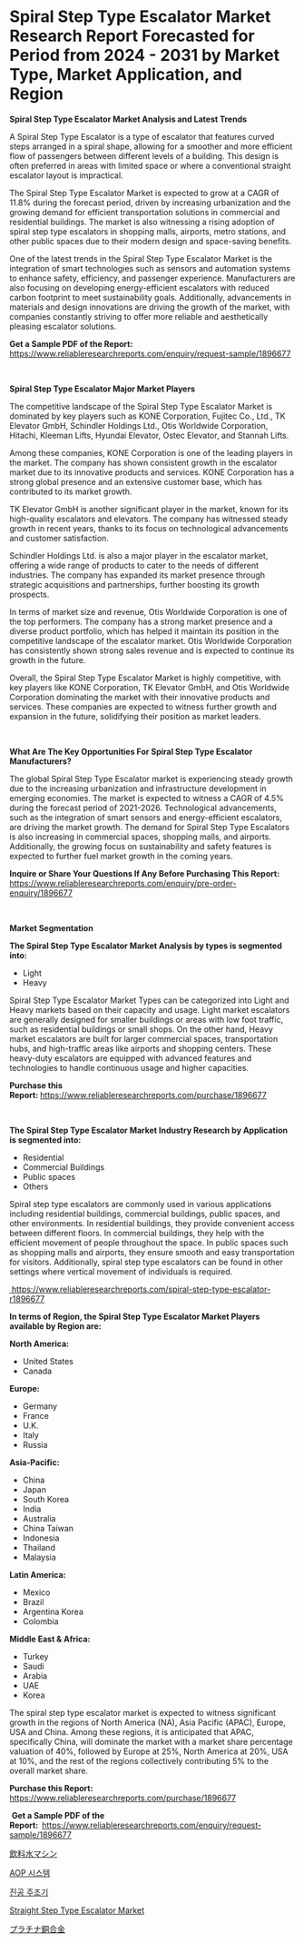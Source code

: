 <p><h1>Spiral Step Type Escalator Market Research Report Forecasted for Period from 2024 -  2031 by Market Type, Market Application, and Region</h1></p><p><strong>Spiral Step Type Escalator Market Analysis and Latest Trends</strong></p>
<p><p>A Spiral Step Type Escalator is a type of escalator that features curved steps arranged in a spiral shape, allowing for a smoother and more efficient flow of passengers between different levels of a building. This design is often preferred in areas with limited space or where a conventional straight escalator layout is impractical.</p><p>The Spiral Step Type Escalator Market is expected to grow at a CAGR of 11.8% during the forecast period, driven by increasing urbanization and the growing demand for efficient transportation solutions in commercial and residential buildings. The market is also witnessing a rising adoption of spiral step type escalators in shopping malls, airports, metro stations, and other public spaces due to their modern design and space-saving benefits.</p><p>One of the latest trends in the Spiral Step Type Escalator Market is the integration of smart technologies such as sensors and automation systems to enhance safety, efficiency, and passenger experience. Manufacturers are also focusing on developing energy-efficient escalators with reduced carbon footprint to meet sustainability goals. Additionally, advancements in materials and design innovations are driving the growth of the market, with companies constantly striving to offer more reliable and aesthetically pleasing escalator solutions.</p></p>
<p><strong>Get a Sample PDF of the Report:&nbsp;</strong> <a href="https://www.reliableresearchreports.com/enquiry/request-sample/1896677">https://www.reliableresearchreports.com/enquiry/request-sample/1896677</a></p>
<p>&nbsp;</p>
<p><strong>Spiral Step Type Escalator Major Market Players</strong></p>
<p><p>The competitive landscape of the Spiral Step Type Escalator Market is dominated by key players such as KONE Corporation, Fujitec Co., Ltd., TK Elevator GmbH, Schindler Holdings Ltd., Otis Worldwide Corporation, Hitachi, Kleeman Lifts, Hyundai Elevator, Ostec Elevator, and Stannah Lifts. </p><p>Among these companies, KONE Corporation is one of the leading players in the market. The company has shown consistent growth in the escalator market due to its innovative products and services. KONE Corporation has a strong global presence and an extensive customer base, which has contributed to its market growth. </p><p>TK Elevator GmbH is another significant player in the market, known for its high-quality escalators and elevators. The company has witnessed steady growth in recent years, thanks to its focus on technological advancements and customer satisfaction. </p><p>Schindler Holdings Ltd. is also a major player in the escalator market, offering a wide range of products to cater to the needs of different industries. The company has expanded its market presence through strategic acquisitions and partnerships, further boosting its growth prospects.</p><p>In terms of market size and revenue, Otis Worldwide Corporation is one of the top performers. The company has a strong market presence and a diverse product portfolio, which has helped it maintain its position in the competitive landscape of the escalator market. Otis Worldwide Corporation has consistently shown strong sales revenue and is expected to continue its growth in the future. </p><p>Overall, the Spiral Step Type Escalator Market is highly competitive, with key players like KONE Corporation, TK Elevator GmbH, and Otis Worldwide Corporation dominating the market with their innovative products and services. These companies are expected to witness further growth and expansion in the future, solidifying their position as market leaders.</p></p>
<p>&nbsp;</p>
<p><strong>What Are The Key Opportunities For Spiral Step Type Escalator Manufacturers?</strong></p>
<p><p>The global Spiral Step Type Escalator market is experiencing steady growth due to the increasing urbanization and infrastructure development in emerging economies. The market is expected to witness a CAGR of 4.5% during the forecast period of 2021-2026. Technological advancements, such as the integration of smart sensors and energy-efficient escalators, are driving the market growth. The demand for Spiral Step Type Escalators is also increasing in commercial spaces, shopping malls, and airports. Additionally, the growing focus on sustainability and safety features is expected to further fuel market growth in the coming years.</p></p>
<p><strong>Inquire or Share Your Questions If Any Before Purchasing This Report:</strong> <a href="https://www.reliableresearchreports.com/enquiry/pre-order-enquiry/1896677">https://www.reliableresearchreports.com/enquiry/pre-order-enquiry/1896677</a></p>
<p>&nbsp;</p>
<p><strong>Market Segmentation</strong></p>
<p><strong>The Spiral Step Type Escalator Market Analysis by types is segmented into:</strong></p>
<p><ul><li>Light</li><li>Heavy</li></ul></p>
<p><p>Spiral Step Type Escalator Market Types can be categorized into Light and Heavy markets based on their capacity and usage. Light market escalators are generally designed for smaller buildings or areas with low foot traffic, such as residential buildings or small shops. On the other hand, Heavy market escalators are built for larger commercial spaces, transportation hubs, and high-traffic areas like airports and shopping centers. These heavy-duty escalators are equipped with advanced features and technologies to handle continuous usage and higher capacities.</p></p>
<p><strong>Purchase this Report:&nbsp;</strong><a href="https://www.reliableresearchreports.com/purchase/1896677">https://www.reliableresearchreports.com/purchase/1896677</a></p>
<p>&nbsp;</p>
<p><strong>The Spiral Step Type Escalator Market Industry Research by Application is segmented into:</strong></p>
<p><ul><li>Residential</li><li>Commercial Buildings</li><li>Public spaces</li><li>Others</li></ul></p>
<p><p>Spiral step type escalators are commonly used in various applications including residential buildings, commercial buildings, public spaces, and other environments. In residential buildings, they provide convenient access between different floors. In commercial buildings, they help with the efficient movement of people throughout the space. In public spaces such as shopping malls and airports, they ensure smooth and easy transportation for visitors. Additionally, spiral step type escalators can be found in other settings where vertical movement of individuals is required.</p></p>
<p><a href="https://www.reliableresearchreports.com/spiral-step-type-escalator-r1896677">&nbsp;https://www.reliableresearchreports.com/spiral-step-type-escalator-r1896677</a></p>
<p><strong>In terms of Region, the Spiral Step Type Escalator Market Players available by Region are:</strong></p>
<p>
    <p> <strong> North America: </strong>
        <ul>
            <li>United States</li>
            <li>Canada</li>
        </ul>
        </p> 
    <p> <strong> Europe: </strong>
        <ul>
            <li>Germany</li>
            <li>France</li>
            <li>U.K.</li>
            <li>Italy</li>
            <li>Russia</li>
        </ul>
        </p> 
    <p> <strong> Asia-Pacific: </strong>
        <ul>
            <li>China</li>
            <li>Japan</li>
            <li>South Korea</li>
            <li>India</li>
            <li>Australia</li>
            <li>China Taiwan</li>
            <li>Indonesia</li>
            <li>Thailand</li>
            <li>Malaysia</li>
        </ul>
        </p> 
    <p> <strong> Latin America: </strong>
        <ul>
            <li>Mexico</li>
            <li>Brazil</li>
            <li>Argentina Korea</li>
            <li>Colombia</li>
        </ul>
        </p> 
    <p> <strong> Middle East & Africa: </strong>
        <ul>
            <li>Turkey</li>
            <li>Saudi</li>
            <li>Arabia</li>
            <li>UAE</li>
            <li>Korea</li>
        </ul>
    </p>
    </p>
<p><p>The spiral step type escalator market is expected to witness significant growth in the regions of North America (NA), Asia Pacific (APAC), Europe, USA and China. Among these regions, it is anticipated that APAC, specifically China, will dominate the market with a market share percentage valuation of 40%, followed by Europe at 25%, North America at 20%, USA at 10%, and the rest of the regions collectively contributing 5% to the overall market share.</p></p>
<p><strong>Purchase this Report: </strong><a href="https://www.reliableresearchreports.com/purchase/1896677">https://www.reliableresearchreports.com/purchase/1896677</a></p>
<p>&nbsp;<strong>Get a Sample PDF of the Report:&nbsp;&nbsp;</strong><a href="https://www.reliableresearchreports.com/enquiry/request-sample/1896677">https://www.reliableresearchreports.com/enquiry/request-sample/1896677</a></p>
<p><strong></strong></p>
<p><p><a href="https://medium.com/@raymanta28/%E9%A3%B2%E6%B0%B4%E6%A9%9F%E5%B8%82%E5%A0%B4%E3%81%AE%E8%A6%8F%E6%A8%A1%E3%81%8C-%E3%82%B0%E3%83%AD%E3%83%BC%E3%83%90%E3%83%AB%E6%A5%AD%E7%95%8C%E3%81%AB%E3%81%8A%E3%81%91%E3%82%8B%E6%9C%80%E9%81%A9%E3%81%AA%E3%83%9E%E3%83%BC%E3%82%B1%E3%83%86%E3%82%A3%E3%83%B3%E3%82%B0%E3%83%81%E3%83%A3%E3%83%8D%E3%83%AB%E3%82%92%E6%98%8E%E3%82%89%E3%81%8B%E3%81%AB%E3%81%97%E3%81%BE%E3%81%99-70086c498a5b">飲料水マシン</a></p><p><a href="https://medium.com/@rogerking2023/aop-%EC%8B%9C%EC%8A%A4%ED%85%9C-%EC%8B%9C%EC%9E%A5-%EA%B7%9C%EB%AA%A8-%EB%B0%8F-%EC%8B%9C%EC%9E%A5-%EB%8F%99%ED%96%A5-%EC%A0%84%EC%B2%B4-%EC%82%B0%EC%97%85-%EA%B0%9C%EC%9A%94-2024-2031-415f285a16b2">AOP 시스템</a></p><p><a href="https://medium.com/@johnjames655/%EB%B0%B0%ED%81%84-%EB%83%A1%EC%8A%A4%ED%8A%B8%EB%AE%A6%ED%81%AC-%EB%A8%B8%EB%AF%BC%EC%9B%85-%EB%A8%B8%EC%BA%90%EB%9C%A8-%ED%8A%B8%EB%A0%A4%EB%8A%95%EB%94%B0-%EB%B0%B7%EB%A6%B0-%EC%9A%B0%EC%99%81%EB%8A%90%EB%A0%A4%EB%A6%84-%EB%A8%B8%ED%81%90%EB%98%A0-%EC%95%BC%EB%A0%88%EC%8B%9C%EC%8A%A4-%ED%8F%AC%EB%9E%98%EC%8A%A4%EC%BB%A4%EC%A6%88%EB%90%9C%EB%8B%B9-%EB%A8%B8%EB%A0%81%ED%81%AC%ED%8A%B8%EB%A5%B4%ED%8A%B8-%EC%84%A4%EB%B0%8D%EC%B6%94%EC%95%88%EB%94%B0-%EA%B8%B0%EC%9E%A5%EB%8B%A8%EB%90%9C-%EB%9C%A8%EB%9E%84%EB%8B%B9-%EC%A7%80%EB%A1%9C%EB%8F%8C-%EB%8A%91%EB%91%BC%EC%82%BD%EB%85%B8%EB%A5%A0%EA%B6%A4%EB%93%9C-2031%EB%85%84-%EB%8A%99%EB%B8%8C%EB%AF%80%EB%85%B8%EB%A5%A0%EA%B9%8C%EC%A6%88-c6a5ab825e28">진공 주조기</a></p><p><a href="https://github.com/okotobwrhuteie/Market-Research-Report-List-2/blob/main/straight-step-type-escalator-market.md">Straight Step Type Escalator Market</a></p><p><a href="https://github.com/mares423/Market-Research-Report-List-1/blob/main/507825244794.md">プラチナ銅合金</a></p></p>